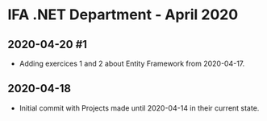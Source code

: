 IFA .NET Department - April 2020
================================

## 2020-04-20 #1

* Adding exercices 1 and 2 about Entity Framework from 2020-04-17.

## 2020-04-18

* Initial commit with Projects made until 2020-04-14 in their current state.